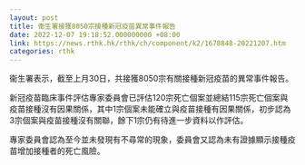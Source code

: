 ```yaml
---
layout: post
title: 衞生署接獲8050宗接種新冠疫苗異常事件報告
date: 2022-12-07 19:18:52.000000000 +08:00
link: https://news.rthk.hk/rthk/ch/component/k2/1678848-20221207.htm
categories: rthk
---
```


衞生署表示，截至上月30日，共接獲8050宗有關接種新冠疫苗的異常事件報告。

新冠疫苗臨床事件評估專家委員會已評估120宗死亡個案並總結115宗死亡個案與疫苗接種沒有因果關係，其中1宗個案未能確立與疫苗接種有因果關係，初步認為3宗個案與疫苗接種沒有關聯，餘下1宗仍有待進一步資料以作評估。

專家委員會認為至今並未發現有不尋常的現象，委員會又認為未有證據顯示接種疫苗增加接種者的死亡風險。
